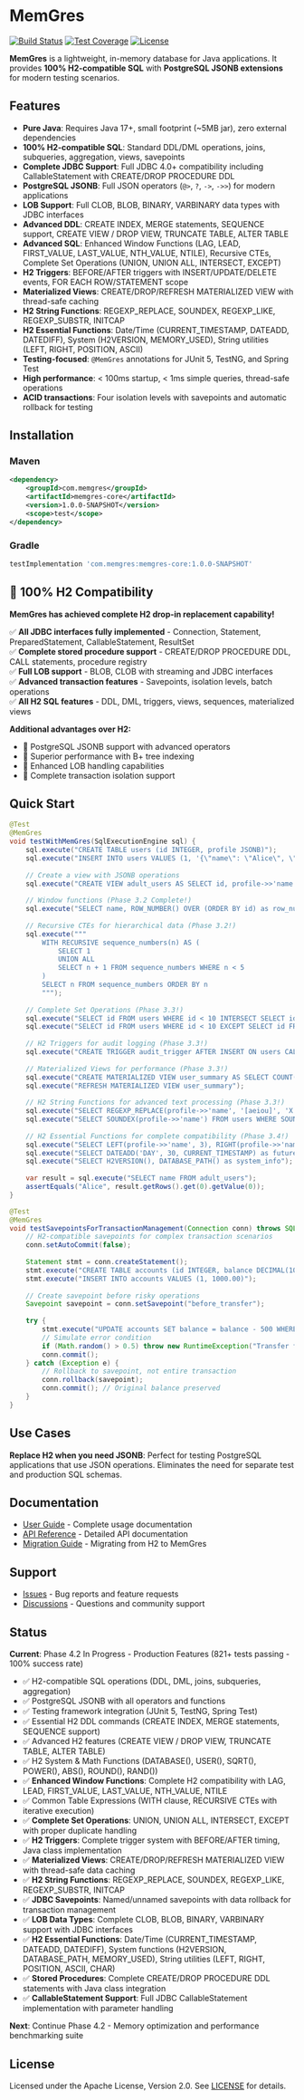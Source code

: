 # MemGres

[![Build Status](https://github.com/memgres/memgres-core/workflows/CI/badge.svg)](https://github.com/memgres/memgres-core/actions)
[![Test Coverage](https://img.shields.io/badge/coverage-100%25-brightgreen.svg)](https://github.com/memgres/memgres-core)
[![License](https://img.shields.io/badge/License-Apache%202.0-blue.svg)](https://opensource.org/licenses/Apache-2.0)

**MemGres** is a lightweight, in-memory database for Java applications. It provides **100% H2-compatible SQL** with **PostgreSQL JSONB extensions** for modern testing scenarios.

## Features

- **Pure Java**: Requires Java 17+, small footprint (~5MB jar), zero external dependencies
- **100% H2-compatible SQL**: Standard DDL/DML operations, joins, subqueries, aggregation, views, savepoints  
- **Complete JDBC Support**: Full JDBC 4.0+ compatibility including CallableStatement with CREATE/DROP PROCEDURE DDL
- **PostgreSQL JSONB**: Full JSON operators (`@>`, `?`, `->`, `->>`) for modern applications
- **LOB Support**: Full CLOB, BLOB, BINARY, VARBINARY data types with JDBC interfaces
- **Advanced DDL**: CREATE INDEX, MERGE statements, SEQUENCE support, CREATE VIEW / DROP VIEW, TRUNCATE TABLE, ALTER TABLE
- **Advanced SQL**: Enhanced Window Functions (LAG, LEAD, FIRST_VALUE, LAST_VALUE, NTH_VALUE, NTILE), Recursive CTEs, Complete Set Operations (UNION, UNION ALL, INTERSECT, EXCEPT)
- **H2 Triggers**: BEFORE/AFTER triggers with INSERT/UPDATE/DELETE events, FOR EACH ROW/STATEMENT scope
- **Materialized Views**: CREATE/DROP/REFRESH MATERIALIZED VIEW with thread-safe caching
- **H2 String Functions**: REGEXP_REPLACE, SOUNDEX, REGEXP_LIKE, REGEXP_SUBSTR, INITCAP
- **H2 Essential Functions**: Date/Time (CURRENT_TIMESTAMP, DATEADD, DATEDIFF), System (H2VERSION, MEMORY_USED), String utilities (LEFT, RIGHT, POSITION, ASCII)
- **Testing-focused**: `@MemGres` annotations for JUnit 5, TestNG, and Spring Test
- **High performance**: < 100ms startup, < 1ms simple queries, thread-safe operations
- **ACID transactions**: Four isolation levels with savepoints and automatic rollback for testing

## Installation

### Maven
```xml
<dependency>
    <groupId>com.memgres</groupId>
    <artifactId>memgres-core</artifactId>
    <version>1.0.0-SNAPSHOT</version>
    <scope>test</scope>
</dependency>
```

### Gradle
```gradle
testImplementation 'com.memgres:memgres-core:1.0.0-SNAPSHOT'
```

## 🎉 100% H2 Compatibility

**MemGres has achieved complete H2 drop-in replacement capability!**

✅ **All JDBC interfaces fully implemented** - Connection, Statement, PreparedStatement, CallableStatement, ResultSet  
✅ **Complete stored procedure support** - CREATE/DROP PROCEDURE DDL, CALL statements, procedure registry  
✅ **Full LOB support** - BLOB, CLOB with streaming and JDBC interfaces  
✅ **Advanced transaction features** - Savepoints, isolation levels, batch operations  
✅ **All H2 SQL features** - DDL, DML, triggers, views, sequences, materialized views

**Additional advantages over H2:**
- 🎯 PostgreSQL JSONB support with advanced operators
- 🚀 Superior performance with B+ tree indexing  
- 💾 Enhanced LOB handling capabilities
- 🔄 Complete transaction isolation support

## Quick Start

```java
@Test
@MemGres
void testWithMemGres(SqlExecutionEngine sql) {
    sql.execute("CREATE TABLE users (id INTEGER, profile JSONB)");
    sql.execute("INSERT INTO users VALUES (1, '{\"name\": \"Alice\", \"age\": 30}')");
    
    // Create a view with JSONB operations
    sql.execute("CREATE VIEW adult_users AS SELECT id, profile->>'name' as name FROM users WHERE profile @> '{\"age\": 30}'");
    
    // Window functions (Phase 3.2 Complete!)
    sql.execute("SELECT name, ROW_NUMBER() OVER (ORDER BY id) as row_num FROM adult_users");
    
    // Recursive CTEs for hierarchical data (Phase 3.2!)
    sql.execute("""
        WITH RECURSIVE sequence_numbers(n) AS (
            SELECT 1 
            UNION ALL 
            SELECT n + 1 FROM sequence_numbers WHERE n < 5
        )
        SELECT n FROM sequence_numbers ORDER BY n
        """);
    
    // Complete Set Operations (Phase 3.3!)
    sql.execute("SELECT id FROM users WHERE id < 10 INTERSECT SELECT id FROM users WHERE id > 5");
    sql.execute("SELECT id FROM users WHERE id < 10 EXCEPT SELECT id FROM users WHERE id > 8");
    
    // H2 Triggers for audit logging (Phase 3.3!)
    sql.execute("CREATE TRIGGER audit_trigger AFTER INSERT ON users CALL 'com.example.AuditTrigger'");
    
    // Materialized Views for performance (Phase 3.3!)
    sql.execute("CREATE MATERIALIZED VIEW user_summary AS SELECT COUNT(*) as total FROM users");
    sql.execute("REFRESH MATERIALIZED VIEW user_summary");
    
    // H2 String Functions for advanced text processing (Phase 3.3!)
    sql.execute("SELECT REGEXP_REPLACE(profile->>'name', '[aeiou]', 'X', 'i') FROM users");
    sql.execute("SELECT SOUNDEX(profile->>'name') FROM users WHERE SOUNDEX(profile->>'name') = SOUNDEX('Alice')");
    
    // H2 Essential Functions for complete compatibility (Phase 3.4!)
    sql.execute("SELECT LEFT(profile->>'name', 3), RIGHT(profile->>'name', 3) FROM users");
    sql.execute("SELECT DATEADD('DAY', 30, CURRENT_TIMESTAMP) as future_date");
    sql.execute("SELECT H2VERSION(), DATABASE_PATH() as system_info");
    
    var result = sql.execute("SELECT name FROM adult_users");
    assertEquals("Alice", result.getRows().get(0).getValue(0));
}

@Test  
@MemGres
void testSavepointsForTransactionManagement(Connection conn) throws SQLException {
    // H2-compatible savepoints for complex transaction scenarios
    conn.setAutoCommit(false);
    
    Statement stmt = conn.createStatement();
    stmt.execute("CREATE TABLE accounts (id INTEGER, balance DECIMAL(10,2))");
    stmt.execute("INSERT INTO accounts VALUES (1, 1000.00)");
    
    // Create savepoint before risky operations
    Savepoint savepoint = conn.setSavepoint("before_transfer");
    
    try {
        stmt.execute("UPDATE accounts SET balance = balance - 500 WHERE id = 1");
        // Simulate error condition
        if (Math.random() > 0.5) throw new RuntimeException("Transfer failed");
        conn.commit();
    } catch (Exception e) {
        // Rollback to savepoint, not entire transaction
        conn.rollback(savepoint);
        conn.commit(); // Original balance preserved
    }
}
```

## Use Cases

**Replace H2 when you need JSONB**: Perfect for testing PostgreSQL applications that use JSON operations. Eliminates the need for separate test and production SQL schemas.

## Documentation

- [User Guide](docs/USER_GUIDE.md) - Complete usage documentation
- [API Reference](docs/API_REFERENCE.md) - Detailed API documentation  
- [Migration Guide](docs/MIGRATION.md) - Migrating from H2 to MemGres

## Support

- [Issues](https://github.com/memgres/memgres-core/issues) - Bug reports and feature requests
- [Discussions](https://github.com/memgres/memgres-core/discussions) - Questions and community support

## Status

**Current**: Phase 4.2 In Progress - Production Features (821+ tests passing - 100% success rate)
- ✅ H2-compatible SQL operations (DDL, DML, joins, subqueries, aggregation)  
- ✅ PostgreSQL JSONB with all operators and functions
- ✅ Testing framework integration (JUnit 5, TestNG, Spring Test)
- ✅ Essential H2 DDL commands (CREATE INDEX, MERGE statements, SEQUENCE support)
- ✅ Advanced H2 features (CREATE VIEW / DROP VIEW, TRUNCATE TABLE, ALTER TABLE)
- ✅ H2 System & Math Functions (DATABASE(), USER(), SQRT(), POWER(), ABS(), ROUND(), RAND())
- ✅ **Enhanced Window Functions**: Complete H2 compatibility with LAG, LEAD, FIRST_VALUE, LAST_VALUE, NTH_VALUE, NTILE
- ✅ Common Table Expressions (WITH clause, RECURSIVE CTEs with iterative execution)
- ✅ **Complete Set Operations**: UNION, UNION ALL, INTERSECT, EXCEPT with proper duplicate handling
- ✅ **H2 Triggers**: Complete trigger system with BEFORE/AFTER timing, Java class implementation
- ✅ **Materialized Views**: CREATE/DROP/REFRESH MATERIALIZED VIEW with thread-safe data caching
- ✅ **H2 String Functions**: REGEXP_REPLACE, SOUNDEX, REGEXP_LIKE, REGEXP_SUBSTR, INITCAP
- ✅ **JDBC Savepoints**: Named/unnamed savepoints with data rollback for transaction management
- ✅ **LOB Data Types**: Complete CLOB, BLOB, BINARY, VARBINARY support with JDBC interfaces
- ✅ **H2 Essential Functions**: Date/Time (CURRENT_TIMESTAMP, DATEADD, DATEDIFF), System functions (H2VERSION, DATABASE_PATH, MEMORY_USED), String utilities (LEFT, RIGHT, POSITION, ASCII, CHAR)
- ✅ **Stored Procedures**: Complete CREATE/DROP PROCEDURE DDL statements with Java class integration
- ✅ **CallableStatement Support**: Full JDBC CallableStatement implementation with parameter handling

**Next**: Continue Phase 4.2 - Memory optimization and performance benchmarking suite

## License

Licensed under the Apache License, Version 2.0. See [LICENSE](LICENSE) for details.